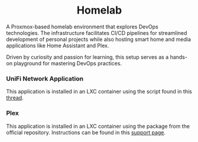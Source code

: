 <div align="center">
  <h1>Homelab</h1>
</div>

A Proxmox-based homelab environment that explores DevOps technologies. The infrastructure facilitates CI/CD pipelines for streamlined development of personal projects while also hosting smart home and media applications like Home Assistant and Plex. 

Driven by curiosity and passion for learning, this setup serves as a hands-on playground for mastering DevOps practices.

### UniFi Network Application
This application is installed in an LXC container using the script found in this [thread](https://community.ui.com/questions/UniFi-Installation-Scripts-or-UniFi-Easy-Update-Script-or-UniFi-Lets-Encrypt-or-UniFi-Easy-Encrypt-/ccbc7530-dd61-40a7-82ec-22b17f027776).

### Plex ###
This application is installed in an LXC container using the package from the official repository. Instructions can be found in this [support page](https://support.plex.tv/articles/235974187-enable-repository-updating-for-supported-linux-server-distributions/).

